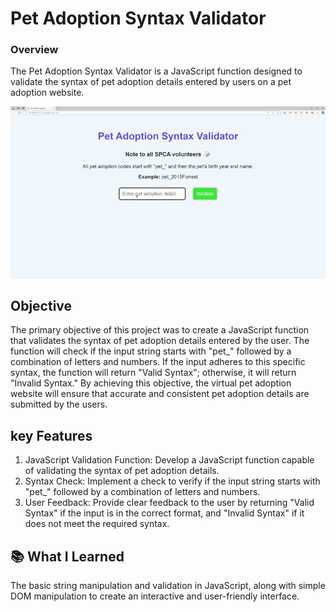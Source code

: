 # Pet Adoption Syntax Validator

### Overview
The Pet Adoption Syntax Validator is a JavaScript function designed to validate the syntax of pet adoption details entered by users on a pet adoption website.

![alt text](jsl_01_final_result.gif)

## Objective
The primary objective of this project was to create a JavaScript function that validates the syntax of pet adoption details entered by the user. The function will check if the input string starts with "pet_" followed by a combination of letters and numbers. If the input adheres to this specific syntax, the function will return "Valid Syntax"; otherwise, it will return "Invalid Syntax." By achieving this objective, the virtual pet adoption website will ensure that accurate and consistent pet adoption details are submitted by the users.

## key Features
1. JavaScript Validation Function: Develop a JavaScript function capable of validating the syntax of pet adoption details.
2. Syntax Check: Implement a check to verify if the input string starts with "pet_" followed by a combination of letters and numbers.
3. User Feedback: Provide clear feedback to the user by returning "Valid Syntax" if the input is in the correct format, and "Invalid Syntax" if it does not meet the required syntax.

## 📚 What I Learned
The basic string manipulation and validation in JavaScript, along with simple DOM manipulation to create an interactive and user-friendly interface.